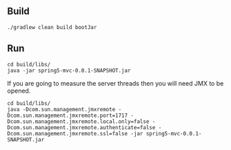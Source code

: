## Build
```
./gradlew clean build bootJar
```

## Run
```
cd build/libs/
java -jar spring5-mvc-0.0.1-SNAPSHOT.jar
```
If you are going to measure the server threads then you will need JMX to be opened.
```
cd build/libs/
java -Dcom.sun.management.jmxremote -Dcom.sun.management.jmxremote.port=1717 -Dcom.sun.management.jmxremote.local.only=false -Dcom.sun.management.jmxremote.authenticate=false -Dcom.sun.management.jmxremote.ssl=false -jar spring5-mvc-0.0.1-SNAPSHOT.jar
```